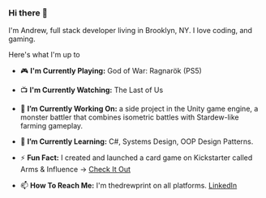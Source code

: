 ### Hi there 👋

<!--
**arichards4814/arichards4814** is a ✨ _special_ ✨ repository because its `README.md` (this file) appears on your GitHub profile.

Here are some ideas to get you started:

- 🔭 I’m currently working on ...
- 🌱 I’m currently learning ...
- 👯 I’m looking to collaborate on ...
- 🤔 I’m looking for help with ...
- 📫 How to reach me: ...
- 😄 Pronouns: ...
-->
I'm Andrew, full stack developer living in Brooklyn, NY. I love coding, and gaming.

Here's what I'm up to



- 🎮  **I'm Currently Playing:** God of War: Ragnarök (PS5)
- 📺  **I'm Currently Watching:** The Last of Us

- 🔭  **I’m Currently Working On:** a side project in the Unity game engine, a monster battler that combines isometric battles with Stardew-like farming gameplay.
- 🌱  **I’m Currently Learning:** C#, Systems Design, OOP Design Patterns.
- ⚡ **Fun Fact:** I created and launched a card game on Kickstarter called Arms & Influence -> [Check It Out](https://www.armsandinfluence.com/)
- 📫 **How To Reach Me:** I'm thedrewprint on all platforms. [LinkedIn](https://www.linkedin.com/in/andrewmichaelrichards/)
